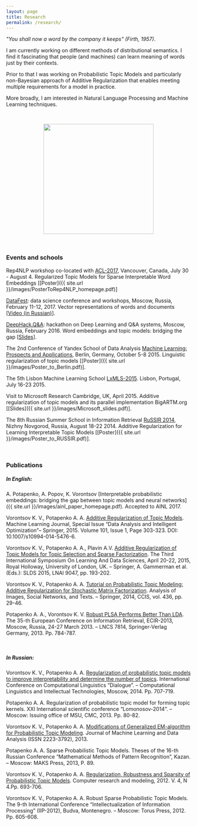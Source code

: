 ```yaml
---
layout: page
title: Research
permalink: /research/
---
```


*"You shall now a word by the company it keeps" (Firth, 1957)*.

I am currently working on different methods of distributional semantics.
I find it fascinating that people (and machines) can learn meaning of words just by their contexts.

Prior to that I was working on Probabilistic Topic Models and particularly non-Bayesian approach of Additive Regularization
that enables meeting multiple requirements for a model in practice.

More broadly, I am interested in Natural Language Processing and Machine Learning techniques.

<br />

<p align="center">
  <img src="{{ site.url }}/images/words_small.jpg"  width="300" height="300">
</p>


<br />

### Events and schools

Rep4NLP workshop co-located with [ACL-2017](http://acl2017.org/), Vancouver, Canada, July 30 - August 4.
Regularized Topic Models for Sparse Interpretable Word Embeddings [[Poster]({{ site.url }}/images/PosterToRep4NLP_homepage.pdf)]

[DataFest](http://datafest.ru/4/): data science conference and workshops, Moscow, Russia, February 11-12, 2017.
Vector representations of words and documents [[Video (in Russian)](https://www.youtube.com/watch?v=KEXWC-ICH_Y)].

[DeepHack.Q&A](http://qa.deephack.me/): hackathon on Deep Learning and Q&A systems, Moscow, Russia, February 2016.
Word embeddings and topic models: bridging the gap [[Slides](https://drive.google.com/file/d/0B0PX5JnpNX8yR2JrbU01b3VCY1U/view)].

The 2nd Conference of Yandex School of Data Analysis [Machine Learning: Prospects and
Applications](https://yandexdataschool.com/conference/2015/about), Berlin, Germany, October 5-8 2015.
Linguistic regularization of topic models [[Poster]({{ site.url }}/images/Poster_to_Berlin.pdf)].

The 5th Lisbon Machine Learning School [LxMLS-2015](http://lxmls.it.pt/2015/). Lisbon, Portugal, July 16-23 2015.

Visit to Microsoft Research Cambridge, UK, April 2015. Additive regularization
of topic models and its parallel implementation BigARTM.org [[Slides]({{ site.url }}/images/Microsoft_slides.pdf)].

The 8th Russian Summer School in Information Retrieval [RuSSIR 2014](http://romip.ru/russir2014/), Nizhny
Novgorod, Russia, August 18-22 2014. Additive Regularization for
Learning Interpretable Topic Models [[Poster]({{ site.url }}/images/Poster_to_RUSSIR.pdf)].

<br />

### Publications

##### In English:

A. Potapenko, A. Popov, K. Vorontsov [Interpretable probabilistic embeddings: bridging the
gap between topic models and neural networks]({{ site.url }}/images/ainl_paper_homepage.pdf).
Accepted to AINL 2017.

Vorontsov K. V., Potapenko A. A. [Additive Regularization of Topic Models](https://link.springer.com/content/pdf/10.1007%2Fs10994-014-5476-6.pdf). Machine Learning Journal, Special Issue “Data Analysis and Intelligent Optimization”– Springer, 2015. Volume 101, Issue 1, Page 303-323. DOI: 10.1007/s10994-014-5476-6.

Vorontsov K. V., Potapenko A. A., Plavin A.V. [Additive Regularization of Topic Models for Topic Selection and Sparse Factorization](http://ai2-s2-pdfs.s3.amazonaws.com/bed6/5ae6f3e2c4949d4531392945eff86e572d8d.pdf). The Third International Symposium On Learning And Data Sciences, April 20-22, 2015, Royal Holloway, University of London, UK. – Springer, A. Gammerman et al. (Eds.): SLDS 2015, LNAI 9047, pp. 193-202.

Vorontsov K. V., Potapenko A. A. [Tutorial on Probabilistic Topic Modeling: Additive Regularization for Stochastic Matrix Factorization](https://pdfs.semanticscholar.org/757c/6b0894db85c69b41f112b6325060020ae358.pdf). Analysis of Images, Social Networks, and Texts. – Springer, 2014, CCIS, vol. 436, pp. 29-46.

Potapenko A. A., Vorontsov K. V.  [Robust PLSA Performs Better Than LDA](https://www.researchgate.net/profile/Konstantin_Vorontsov/publication/262314923_Robust_PLSA_performs_better_than_LDA/links/54e9f3480cf25ba91c814c64.pdf). The 35-th European Conference on Information Retrieval, ECIR-2013, Moscow, Russia, 24-27 March 2013. – LNCS 7814, Springer-Verlag Germany, 2013. Pp. 784-787.

<br />

##### In Russian:

Vorontsov K. V., Potapenko A. A. [Regularization of probabilistic topic models to improve interpretability and determine the number of topics](http://www.dialog-21.ru/digests/dialog2014/materials/pdf/VorontsovKVPotapenkoAA.pdf). International Conference on Computational Linguistics “Dialogue”. – Computational Linguistics and Intellectual Technologies, Moscow, 2014. Pp. 707-719.

Potapenko A. A. Regularization of probabilistic topic model for forming topic kernels. XXI International scientific conference “Lomonosov-2014”. – Moscow: Issuing office of MSU, CMC, 2013. Pp. 80-82.

Vorontsov K. V., Potapenko A. A. [Modifications of Generalized EM-algorithm for Probabilistic Topic Modeling](https://www.hse.ru/pubs/share/direct/document/143780498). Journal of Machine Learning and Data Analysis (ISSN 2223-3792), 2013.

Potapenko A. A. Sparse Probabilistic Topic Models. Theses of the 16-th Russian Conference “Mathematical Methods of Pattern Recognition”, Kazan. – Moscow: MAKS Press, 2013, P. 89.

Vorontsov K. V., Potapenko A. A. [Regularization, Robustness and Sparsity of Probabilistic Topic Models](http://crm-en.ics.org.ru/uploads/crmissues/crm_2012_4/12403.pdf). Computer research and modeling, 2012. V. 4, N 4.Pp. 693-706.

Vorontsov K. V., Potapenko A. A. Robust Sparse Probabilistic Topic Models. The 9-th International Conference “Intellectualization of Information Processing” (IIP-2012), Budva, Montenegro. – Moscow: Torus Press, 2012. Pp. 605-608.
